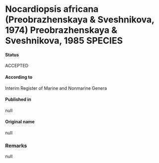 # Nocardiopsis africana (Preobrazhenskaya & Sveshnikova, 1974) Preobrazhenskaya & Sveshnikova, 1985 SPECIES

#### Status
ACCEPTED

#### According to
Interim Register of Marine and Nonmarine Genera

#### Published in
null

#### Original name
null

### Remarks
null